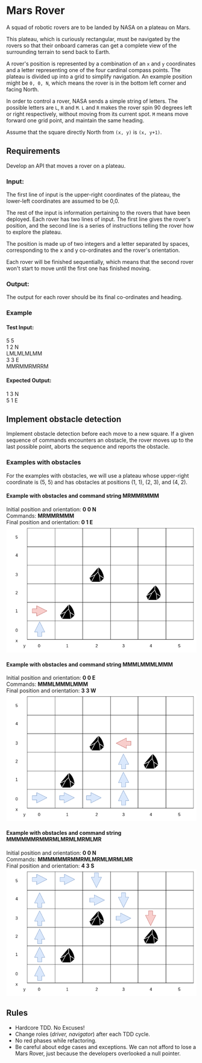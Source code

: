# Mars Rover

A squad of robotic rovers are to be landed by NASA on a plateau on Mars.

This plateau, which is curiously rectangular, must be navigated by the rovers so that their onboard cameras can get a complete view of the surrounding terrain to send back to Earth.

A rover's position is represented by a combination of an `x` and `y` coordinates and a letter representing one of the four cardinal compass points. The plateau is divided up into a grid to simplify navigation. An example position might be `0, 0, N`, which means the rover is in the bottom left corner and facing North.

In order to control a rover, NASA sends a simple string of letters. The possible letters are `L`, `R` and `M`. 
`L` and `R` makes the rover spin 90 degrees left or right respectively, without moving from its current spot.
`M` means move forward one grid point, and maintain the same heading.

Assume that the square directly North from `(x, y)` is `(x, y+1)`.

## Requirements

Develop an API that moves a rover on a plateau.

### Input:

The first line of input is the upper-right coordinates of the plateau, the lower-left coordinates are assumed to be 0,0.

The rest of the input is information pertaining to the rovers that have been deployed. Each rover has two lines of input. The first line gives the rover's position, and the second line is a series of instructions telling the rover how to explore the plateau.

The position is made up of two integers and a letter separated by spaces, corresponding to the x and y co-ordinates and the rover's orientation.

Each rover will be finished sequentially, which means that the second rover won't start to move until the first one has finished moving.

### Output:

The output for each rover should be its final co-ordinates and heading.

### Example

#### Test Input:
5 5    
1 2 N    
LMLMLMLMM    
3 3 E    
MMRMMRMRRM    

#### Expected Output:
1 3 N    
5 1 E

## Implement obstacle detection
Implement obstacle detection before each move to a new square. If a given sequence of commands encounters an obstacle, the rover moves up to the last possible point, aborts the sequence and reports the obstacle.

### Examples with obstacles

For the examples with obstacles, we will use a plateau whose upper-right coordinate is (5, 5) and has obstacles at positions (1, 1), (2, 3), and (4, 2).

#### Example with obstacles and command string MRMMRMMM
Initial position and orientation: **0 0 N**  
Commands: **MRMMRMMM**  
Final position and orientation: **0 1 E**  
![MRMMRMMM](./images/MarsRoverWithObstacles-MRMMRMMM.png)

#### Example with obstacles and command string MMMLMMMLMMM
Initial position and orientation: **0 0 E**    
Commands: **MMMLMMMLMMM**  
Final position and orientation: **3 3 W**  
![MMMLMMMLMMM](./images/MarsRoverWithObstacles-MMMLMMMLMMM.png)

#### Example with obstacles and command string MMMMMMRMMRMLMRMLMRMLMR
Initial position and orientation: **0 0 N**  
Commands: **MMMMMMRMMRMLMRMLMRMLMR**  
Final position and orientation: **4 3 S**  
![MMMMMMRMMRMLMRMLMRMLMR](./images/MarsRoverWithObstacles-MMMMMMRMMRMLMRMLMRMLMR.png)
  

## Rules

- Hardcore TDD. No Excuses!
- Change roles (_driver, navigator_) after each TDD cycle.
- No red phases while refactoring.
- Be careful about edge cases and exceptions. We can not afford to lose a Mars Rover, just because the developers overlooked a null pointer.
  

